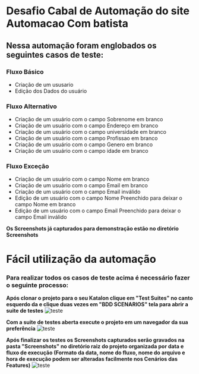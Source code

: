 # Desafio Cabal de Automação do site Automacao Com batista

## Nessa automação foram englobados os seguintes casos de teste:

### Fluxo Básico
- Criação de um ususario
- Edição dos Dados do usuário


### Fluxo Alternativo
- Criação de um usuário com o campo Sobrenome em branco
- Criação de um usuário com o campo Endereço em branco
- Criação de um usuário com o campo universidade em branco
- Criação de um usuário com o campo Profissao em branco
- Criação de um usuário com o campo Genero em branco
- Criação de um usuário com o campo idade em branco

### Fluxo Exceção
- Criação de um usuário com o campo Nome em branco
- Criação de um usuário com o campo Email em branco
- Criação de um usuário com o campo Email inválido
- Edição de um usuário com o campo Nome Preenchido para deixar o campo Nome em branco
- Edição de um usuário com o campo Email Preenchido para deixar o campo Email inválido


**Os Screenshots já capturados para demonstração estão no diretório Screenshots**


# Fácil utilização da automação
### Para realizar todos os casos de teste acima é necessário fazer o seguinte processo: 

**Após clonar o projeto para o seu Katalon clique em "Test Suites" no canto esquerdo da e clique duas vezes em "BDD SCENARIOS" tela para abrir a suite de testes**
![teste](https://user-images.githubusercontent.com/35269074/82739807-38265180-9d19-11ea-8119-3dad0d2a30b6.png)



**Com a suite de testes aberta execute o projeto em um navegador da sua preferência**
![teste](https://user-images.githubusercontent.com/35269074/82739824-6f94fe00-9d19-11ea-93b8-a771818527b6.png)



**Após finalizar os testes os Screenshots capturados serão gravados na pasta "Screenshots" no diretório raiz do projeto organizada por data e fluxo de execução (Formato da data, nome do fluxo, nome do arquivo e hora de execução podem ser alteradas facilmente nos Cenários das Features)**
![teste](https://user-images.githubusercontent.com/35269074/82739956-9bfd4a00-9d1a-11ea-9a51-b386ff11e589.png)
